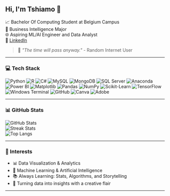## Hi, I'm Tshiamo 🌸

📈 Bachelor Of Computing Student at Belgium Campus  
🧠 Business Intelligence Major  
🌐 Aspiring ML/AI Engineer and Data Analyst  
🔗 [LinkedIn](http://www.linkedin.com/in/tshiamo-nkhumeleni-257b06290)

> 🌟 *"The time will pass anyway."* - Random Internet User

---

### 💻 Tech Stack

![Python](https://img.shields.io/badge/python-2B65EC?style=flat&logo=python&logoColor=white)
![R](https://img.shields.io/badge/R-1E90FF?style=flat&logo=r&logoColor=white)
![C#](https://img.shields.io/badge/C%23-4169E1?style=flat&logo=csharp&logoColor=white)
![MySQL](https://img.shields.io/badge/MySQL-0078D4?style=flat&logo=mysql&logoColor=white)
![MongoDB](https://img.shields.io/badge/MongoDB-006D77?style=flat&logo=mongodb&logoColor=white)
![SQL Server](https://img.shields.io/badge/SQL%20Server-4682B4?style=flat&logo=microsoft-sql-server&logoColor=white)
![Anaconda](https://img.shields.io/badge/Anaconda-1E90FF?style=flat&logo=anaconda&logoColor=white)
![Power BI](https://img.shields.io/badge/Power%20BI-00BFFF?style=flat&logo=powerbi&logoColor=black)
![Matplotlib](https://img.shields.io/badge/Matplotlib-87CEFA?style=flat&logo=matplotlib&logoColor=black)
![Pandas](https://img.shields.io/badge/Pandas-4682B4?style=flat&logo=pandas&logoColor=white)
![NumPy](https://img.shields.io/badge/NumPy-6495ED?style=flat&logo=numpy&logoColor=white)
![Scikit-Learn](https://img.shields.io/badge/scikit--learn-00BFFF?style=flat&logo=scikit-learn&logoColor=white)
![TensorFlow](https://img.shields.io/badge/TensorFlow-1E90FF?style=flat&logo=tensorflow&logoColor=white)
![Windows Terminal](https://img.shields.io/badge/Windows%20Terminal-4682B4?style=flat&logo=windows-terminal&logoColor=white)
![GitHub](https://img.shields.io/badge/GitHub-1C1C1C?style=flat&logo=github&logoColor=white)
![Canva](https://img.shields.io/badge/Canva-00C4CC?style=flat&logo=Canva&logoColor=white)
![Adobe](https://img.shields.io/badge/Adobe-1E90FF?style=flat&logo=adobe&logoColor=white)

---

### 📊 GitHub Stats

![GitHub Stats](https://github-readme-stats.vercel.app/api?username=soulgoesflying&theme=blueberry&hide_border=true&include_all_commits=true&count_private=true)  
![Streak Stats](https://streak-stats.demolab.com?user=soulgoesflying&theme=blueberry&hide_border=true)  
![Top Langs](https://github-readme-stats.vercel.app/api/top-langs/?username=soulgoesflying&theme=blueberry&hide_border=true&layout=compact)

---

### 🔬 Interests

- 📊 Data Visualization & Analytics
- 🧠 Machine Learning & Artificial Intelligence
- 📚 Always Learning: Stats, Algorithms, and Storytelling
- 🎨 Turning data into insights with a creative flair

---

<!-- Made with 💙 by Tshiamo -->
